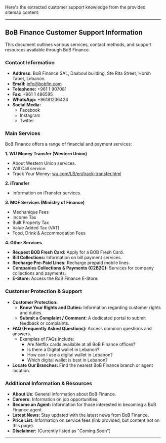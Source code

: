 Here's the extracted customer support knowledge from the provided sitemap content:

---

## BoB Finance Customer Support Information

This document outlines various services, contact methods, and support resources available through BoB Finance.

### Contact Information

*   **Address:** BoB Finance SAL, Daaboul building, Ste Rita Street, Horsh Tabet, Lebanon.
*   **Email:** info@bobfin.com
*   **Telephone:** +961 1 907081
*   **Fax:** +961 1 486595
*   **WhatsApp:** +96181236424
*   **Social Media:**
    *   Facebook
    *   Instagram
    *   Twitter

### Main Services

BoB Finance offers a range of financial and payment services:

**1. WU Money Transfer (Western Union)**
*   About Western Union services.
*   Will Call service.
*   Track Your Money: [wu.com/LB/en/track-transfer.html](http://www.wu.com/LB/en/track-transfer.html)

**2. iTransfer**
*   Information on iTransfer services.

**3. MOF Services (Ministry of Finance)**
*   Mechanique Fees
*   Income Tax
*   Built Property Tax
*   Value Added Tax (VAT)
*   Food, Drink & Accommodation Fees

**4. Other Services**
*   **Request BOB Fresh Card:** Apply for a BOB Fresh Card.
*   **Bill Collections:** Information on bill payment services.
*   **Recharge Pre-Paid Lines:** Recharge prepaid mobile lines.
*   **Companies Collections & Payments (C2B2C):** Services for company collections and payments.
*   **E-Store:** Access the BoB Finance E-Store.

### Customer Protection & Support

*   **Customer Protection:**
    *   **Know Your Rights and Duties:** Information regarding customer rights and duties.
    *   **Submit a Complaint / Comment:** A dedicated portal to submit feedback or complaints.
*   **FAQ (Frequently Asked Questions):** Access common questions and answers.
    *   Examples of FAQs include:
        *   Are Netflix cards available at all BoB Finance offices?
        *   Is there a Digital wallet in Lebanon?
        *   How can I use a digital wallet in Lebanon?
        *   Which digital wallet is best in Lebanon?
*   **Locate Our Branches:** Find the nearest BoB Finance branch or agent location.

### Additional Information & Resources

*   **About Us:** General information about BoB Finance.
*   **Careers:** Information on job opportunities.
*   **Become an Agent:** Information for those interested in becoming a BoB Finance agent.
*   **Latest News:** Stay updated with the latest news from BoB Finance.
*   **Price List:** Information on service fees (link provided, but content not on this page).
*   **Disclaimer:** (Currently listed as "Coming Soon")

---
